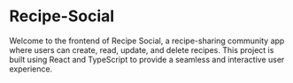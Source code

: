 # Recipe-Social
Welcome to the frontend of Recipe Social, a recipe-sharing community app where users can create, read, update, and delete recipes. This project is built using React and TypeScript to provide a seamless and interactive user experience.

